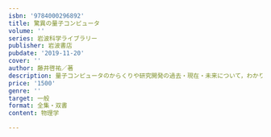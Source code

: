 ```yaml
---
isbn: '9784000296892'
title: 驚異の量子コンピュータ
volume: ''
series: 岩波科学ライブラリー
publisher: 岩波書店
pubdate: '2019-11-20'
cover: ''
author: 藤井啓祐／著
description: 量子コンピュータのからくりや研究開発の過去・現在・未来について，わかりやすくかつ正確に説き明かす．
price: '1500'
genre: ''
target: 一般
format: 全集・双書
content: 物理学

---
```

